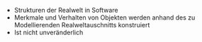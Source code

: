 - Strukturen der Realwelt in Software
- Merkmale und Verhalten von Objekten werden anhand des zu Modellierenden Realweltauschnitts konstruiert 
- Ist nicht unveränderlich
